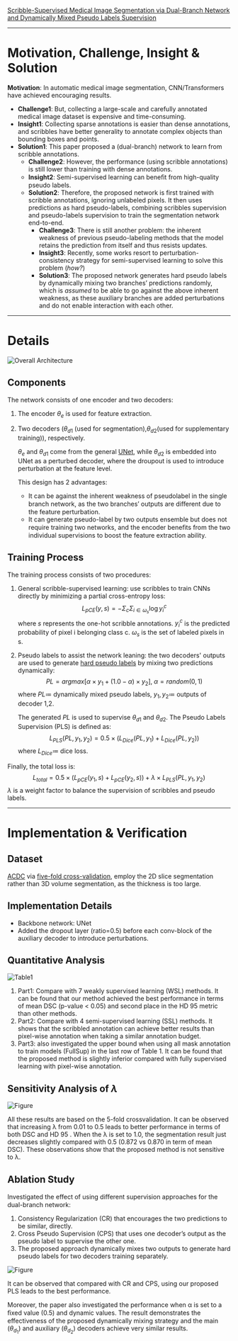 [Scribble-Supervised Medical Image Segmentation via Dual-Branch Network and Dynamically Mixed Pseudo Labels Supervision](https://arxiv.org/abs/2203.02106)

---
# Motivation, Challenge, Insight & Solution
**Motivation**: In automatic medical image segmentation, CNN/Transformers have achieved encouraging results. 
   - **Challenge1**: But, collecting a large-scale and carefully annotated medical image dataset is expensive and time-consuming.
   - **Insight1**: Collecting sparse annotations is easier than dense annotations, and scribbles have better generality to annotate complex objects than bounding boxes and points.
   - **Solution1**: This paper proposed a (dual-branch) network to learn from scribble annotations.
     - **Challenge2**: However, the performance (using scribble annotations) is still lower than training with dense annotations.
     - **Insight2**: Semi-supervised learning can beneﬁt from high-quality pseudo labels.
     - **Solution2**: Therefore, the proposed network is first trained with scribble annotations, ignoring unlabeled pixels. It then uses predictions as hard pseudo-labels, combining scribbles supervision and pseudo-labels supervision to train the segmentation network end-to-end.
       - **Challenge3**: There is still another problem: the inherent weakness of previous pseudo-labeling methods that the model retains the prediction from itself and thus resists updates.
       - **Insight3**: Recently, some works resort to perturbation-consistency strategy for semi-supervised learning to solve this problem (*how?*)
       - **Solution3**: The proposed network generates hard pseudo labels by dynamically mixing two branches’ predictions randomly, which is *assumed* to be able to go against the above inherent weakness, as these auxiliary branches are added perturbations and do not enable interaction with each other.



---
# Details
![Overall Architecture](../images/Scribble-SupervisedMIS.jpg "Architecture")
## Components
The network consists of one encoder and two decoders:

1. The encoder $\theta_e$ is used for feature extraction.
2. Two decoders ($\theta_{d1}$ (used for segmentation),$\theta_{d2}$(used for supplementary training)), respectively. 
   
   $\theta_e$ and $\theta_{d1}$ come from the general [UNet](https://github.com/milesial/Pytorch-UNet), while $\theta_{d2}$ is embedded into UNet as a perturbed decoder, where the droupout is used to introduce perturbation at the feature level.
   
   This design has 2 advantages:
   - It can be against the inherent weakness of pseudolabel in the single branch network, as the two branches’ outputs are diﬀerent due to the feature perturbation.
   - It can generate pseudo-label by two outputs ensemble but does not require training two networks, and the encoder beneﬁts from the two individual supervisions to boost the feature extraction ability.

## Training Process
The training process consists of two procedures:
1. General scribble-supervised learning: use scribbles to train CNNs directly by minimizing a partial cross-entropy loss:
   $$L_{pCE}(y,s)=-\Sigma_{c}\Sigma_{i\in\omega_s}\log y_i^c$$
   where $s$ represents the one-hot scribble annotations. $y_i^c$ is the predicted probability of pixel i belonging class c. $\omega_s$ is the set of labeled pixels in s.
2. Pseudo labels to assist the network leaning: the two decoders' outputs are used to generate [hard pseudo labels](https://ai.stackexchange.com/questions/9635/what-is-the-definition-of-soft-label-and-hard-label) by mixing two predictions dynamically:
    $$PL=argmax[\alpha\times y_1 + (1.0-\alpha)\times y_2],\;\alpha=random(0,1)$$
    where $PL\coloneqq$ dynamically mixed pseudo labels, $y_1,y_2\coloneqq$ outputs of decoder 1,2.

    The generated $PL$ is used to supervise $\theta_{d1}$ and $\theta_{d2}$. The Pseudo Labels Supervision (PLS) is deﬁned as:
    $$L_{PLS}(PL, y_1, y_2)=0.5\times(L_{Dice}(PL, y_1)+L_{Dice}(PL,y_2))$$
    where $L_{Dice}\coloneqq$ dice loss.

Finally, the total loss is:
$$L_{total}=0.5\times(L_{pCE}(y_1,s)+L_{pCE}(y_2,s)) + \lambda\times L_{PLS}(PL,y_1,y_2)$$
$\lambda$ is a weight factor to balance the supervision of scribbles and pseudo labels.

---
# Implementation & Verification
## Dataset
[ACDC](https://paperswithcode.com/sota/medical-image-segmentation-on-automatic) via [five-fold cross-validation](https://scikit-learn.org/stable/modules/cross_validation.html), employ the 2D slice segmentation rather than 3D volume segmentation, as the thickness is too large.

## Implementation Details
- Backbone network: UNet
- Added the dropout layer (ratio=0.5) before each conv-block of the auxiliary decoder to introduce perturbations.

## Quantitative Analysis
![Table1](../images/Scribble-SupervisedTable1.png "Result1")
1. Part1: Compare with 7 weakly supervised learning (WSL) methods. It can be found that our method achieved the best performance in terms of mean DSC (p-value < 0.05) and second place in the HD 95 metric than other methods.
2. Part2: Compare with 4 semi-supervised learning (SSL) methods. It shows that the scribbled annotation can achieve better results than pixel-wise annotation when taking a similar annotation budget.
3. Part3: also investigated the upper bound when using all mask annotation to train models (FullSup) in the last row of Table 1. It can be found that the proposed method is slightly inferior compared with fully supervised learning with pixel-wise annotation.

## Sensitivity Analysis of $\lambda$
![Figure](../images/Scribble-SupervisedFig.png "Analysis")

All these results are based on the 5-fold crossvalidation. It can be observed that increasing λ from 0.01 to 0.5 leads to better performance in terms of both DSC and HD 95 . When the λ is set to 1.0, the segmentation result just decreases slightly compared with 0.5 (0.872 vs 0.870 in term of mean DSC). These observations show that the proposed method is not sensitive to λ.

## Ablation Study
Investigated the effect of using diﬀerent supervision approaches for the dual-branch network:
1. Consistency Regularization (CR) that encourages the two predictions to be similar, directly.
2. Cross Pseudo Supervision (CPS) that uses one decoder’s output as the pseudo label to supervise the other one.
3. The proposed approach dynamically mixes two outputs to generate hard pseudo labels for two decoders training separately.


![Figure](../images/Scribble-SupervisedTable2.png "Analysis")

It can be observed that compared with CR and CPS, using our proposed PLS leads to the best performance. 

Moreover, the paper also investigated the performance when α is set to a ﬁxed value (0.5) and dynamic values. The result demonstrates the effectiveness of the proposed dynamically mixing strategy and the main ($\theta_{d_1}$) and auxiliary ($\theta_{d_2}$) decoders achieve very similar results.